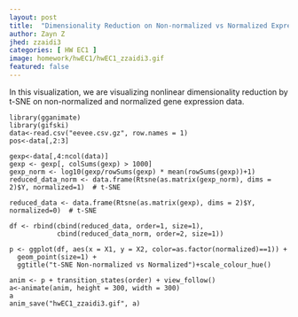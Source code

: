 ```yaml
---
layout: post
title:  "Dimensionality Reduction on Non-normalized vs Normalized Expression Data"
author: Zayn Z
jhed: zzaidi3
categories: [ HW EC1 ]
image: homework/hwEC1/hwEC1_zzaidi3.gif
featured: false
---
```


In this visualization, we are visualizing nonlinear dimensionality reduction by t-SNE on non-normalized and normalized gene expression data.

```{r}
library(gganimate)
library(gifski)
data<-read.csv("eevee.csv.gz", row.names = 1)
pos<-data[,2:3]

gexp<-data[,4:ncol(data)]
gexp <- gexp[, colSums(gexp) > 1000]
gexp_norm <- log10(gexp/rowSums(gexp) * mean(rowSums(gexp))+1)
reduced_data_norm <- data.frame(Rtsne(as.matrix(gexp_norm), dims = 2)$Y, normalized=1)  # t-SNE

reduced_data <- data.frame(Rtsne(as.matrix(gexp), dims = 2)$Y, normalized=0)  # t-SNE

df <- rbind(cbind(reduced_data, order=1, size=1), 
            cbind(reduced_data_norm, order=2, size=1))

p <- ggplot(df, aes(x = X1, y = X2, color=as.factor(normalized)==1)) +
  geom_point(size=1) +
  ggtitle("t-SNE Non-normalized vs Normalized")+scale_colour_hue()

anim <- p + transition_states(order) + view_follow()
a<-animate(anim, height = 300, width = 300)
a
anim_save("hwEC1_zzaidi3.gif", a)

```
